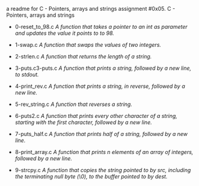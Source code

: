 a readme for C - Pointers, arrays and strings assignment
#0x05. C - Pointers, arrays and strings

- 0-reset_to_98.c  *A  function that takes a pointer to an int as parameter and updates the value it points to to 98.*

- 1-swap.c *A function that swaps the values of two integers.*

- 2-strlen.c *A function that returns the length of a string.*

- 3-puts.c3-puts.c *A function that prints a string, followed by a new line, to stdout.*

- 4-print_rev.c *A function that prints a string, in reverse, followed by a new line.*

- 5-rev_string.c *A function that reverses a string.*

- 6-puts2.c *A function that prints every other character of a string, starting with the first character, followed by a new line.*

- 7-puts_half.c *A function that prints half of a string, followed by a new line.*

- 8-print_array.c *A function that prints n elements of an array of integers, followed by a new line.*

- 9-strcpy.c *A function that copies the string pointed to by src, including the terminating null byte (\0), to the buffer pointed to by dest.*